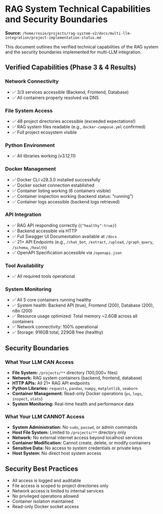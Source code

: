 # RAG System Technical Capabilities and Security Boundaries

**Source:** `/home/rosie/projects/rag-system-v2/docs/multi-llm-integration/project-implementation-status.md`

This document outlines the verified technical capabilities of the RAG system and the security boundaries implemented for multi-LLM integration.

## Verified Capabilities (Phase 3 & 4 Results)

### Network Connectivity
- ✅ 3/3 services accessible (Backend, Frontend, Database)
- ✅ All containers properly resolved via DNS

### File System Access
- ✅ 48 project directories accessible (exceeded expectations!)
- ✅ RAG system files readable (e.g., `docker-compose.yml` confirmed)
- ✅ Full project ecosystem visible

### Python Environment
- ✅ All libraries working (v3.12.11)

### Docker Management
- ✅ Docker CLI v28.3.0 installed successfully
- ✅ Docker socket connection established
- ✅ Container listing working (6 containers visible)
- ✅ Container inspection working (backend status: "running")
- ✅ Container logs accessible (backend logs retrieved)

### API Integration
- ✅ RAG API responding correctly (`{"healthy":true}`)
- ✅ Backend accessible via HTTP
- ✅ Full Swagger UI Documentation available at `/docs`
- ✅ 21+ API Endpoints (e.g., `/chat_bot`, `/extract`, `/upload`, `/graph_query`, `/schema`, `/health`)
- ✅ OpenAPI Specification accessible via `/openapi.json`

### Tool Availability
- ✅ All required tools operational

### System Monitoring
- ✅ All 5 core containers running healthy
- ✅ System health: Backend API (true), Frontend (200), Database (200), n8n (200)
- ✅ Resource usage optimized: Total memory ~2.6GB across all containers
- ✅ Network connectivity: 100% operational
- ✅ Storage: 916GB total, 229GB free (healthy)

## Security Boundaries

### What Your LLM CAN Access
- **File System:** `/projects/**` directory (100,000+ files)
- **Network:** RAG system containers (backend, frontend, database)
- **HTTP APIs:** All 21+ RAG API endpoints
- **Python Libraries:** `requests`, `pandas`, `numpy`, `matplotlib`, `seaborn`
- **Container Management:** Read-only Docker operations (`ps`, `logs`, `inspect`, `stats`)
- **System Monitoring:** Real-time health and performance data

### What Your LLM CANNOT Access
- **System Administration:** No `sudo`, `passwd`, or admin commands
- **Host File System:** Limited to `/projects/**` directory only
- **Network:** No external internet access beyond localhost services
- **Container Modification:** Cannot create, delete, or modify containers
- **Sensitive Data:** No access to system credentials or private keys
- **Host System:** No direct host system access

## Security Best Practices
- All access is logged and auditable
- File access is scoped to project directories only
- Network access is limited to internal services
- No privileged operations allowed
- Container isolation maintained
- Read-only Docker socket access
